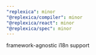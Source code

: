 ```yaml
---
"replexica": minor
"@replexica/compiler": minor
"@replexica/react": minor
"@replexica/spec": minor
---
```


framework-agnostic i18n support
